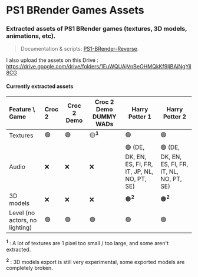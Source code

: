 # PS1 BRender Games Assets

### Extracted assets of PS1 BRender games (textures, 3D models, animations, etc).

> Documentation & scripts: [PS1-BRender-Reverse](https://github.com/OverSurge/PS1-BRender-Reverse).

I also upload the assets on this Drive : https://drive.google.com/drive/folders/1EuWQUAjVnBeOHMQkKf9IjBAiNgYil8CG

#### Currently extracted assets

| Feature \ Game                 | Croc 2 | Croc 2 Demo | Croc 2 Demo DUMMY WADs | Harry Potter 1                                     | Harry Potter 2                                 |
| :----------------------------- | :----- | ----------- | ---------------------- | -------------------------------------------------- | ---------------------------------------------- |
| Textures                       | 🟢      | 🟢           | 🟡<sup>**1**</sup>      | 🟢                                                  | 🟢                                              |
| Audio                          | ❌      | ❌           | ❌                      | 🟢 (DE, DK, EN, ES, FI, FR, IT, JP, NL, NO, PT, SE) | 🟢 (DE, DK, EN, ES, FI, FR, IT, NL, NO, PT, SE) |
| 3D models                      | ❌      | ❌           | ❌                      | 🟠<sup>**2**</sup>                                  | 🟠<sup>**2**</sup>                              |
| Level (no actors, no lighting) | 🟢      | 🟢           | 🟢                      | 🟢                                                  | 🟢                                              |

<sup>**1**</sup> : A lot of textures are 1 pixel too small / too large, and some aren't extracted.

<sup>**2**</sup> : 3D models export is still very experimental, some exported models are completely broken.

